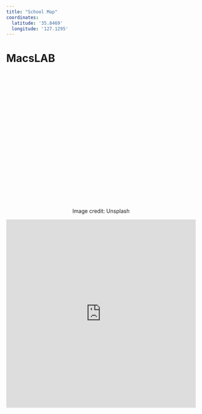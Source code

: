```yaml
---
title: "School Map"
coordinates:
  latitude: '35.8469'
  longitude: '127.1295'
---
```


<style>
.header-image {
  background-image: url('https://images.unsplash.com/photo-1452421822248-d4c2b47f0c81');
  height: 400px;
  background-size: cover;
  background-position: center;
}
</style>

<div class="header-image">
  <h1>MacsLAB</h1>
</div>

<p style="text-align: center;">Image credit: Unsplash</p>

<iframe 
    width="100%" 
    height="500" 
    frameborder="0" 
    scrolling="no" 
    src="https://www.openstreetmap.org/export/embed.html?bbox=127.1255%2C35.8464%2C127.1335%2C35.8474&layer=mapnik&marker=35.8469%2C127.1295">
</iframe>
